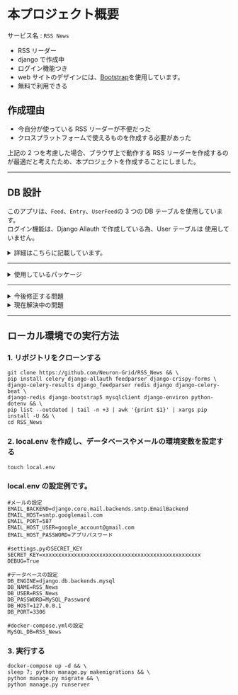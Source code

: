 # 本プロジェクト概要

サービス名 : `RSS News`

-   RSS リーダー
-   django で作成中
-   ログイン機能つき
-   web サイトのデザインには、[Bootstrap](https://getbootstrap.com/)を使用しています。
-   無料で利用できる

## 作成理由

-   今自分が使っている RSS リーダーが不便だった
-   クロスプラットフォームで使えるものを作成する必要があった

上記の 2 つを考慮した場合、ブラウザ上で動作する RSS リーダーを作成するのが最適だと考えたため、本プロジェクトを作成することにしました。

---

## DB 設計

このアプリは、`Feed`、`Entry`、`UserFeed`の 3 つの DB テーブルを使用しています。<br> ログイン機能は、Django Allauth で作成している為、User テーブルは
使用していません。<br>

<details><summary>詳細はこちらに記載しています。</summary>

### Feed モデル

RSS フィードの情報を保存する為のモデルです。以下の属性が定義されています。

-   `url`: フィードの URL。URLField 型で、一意性が強制されます。
-   `title`: フィードのタイトル。CharField 型で、最大長は 100 文字です。
-   `description`: フィードの説明。TextField 型で、空白または null 値が許可されます。

### Entry モデル

フィード内のエントリを表すモデルです。以下の属性が定義されています。

-   `feed`: フィード。ForeignKey 型で、Feed モデルと関連付けられます。
-   `title`: エントリのタイトル。CharField 型で、最大長は 50 文字です。
-   `link`: エントリのリンク。URLField 型です。
-   `summary`: エントリの要約。TextField 型です。
-   `pub_date`: エントリの公開日時。DateTimeField 型です。

### Subscription モデル

ユーザーが購読しているフィードを表すモデルです。以下の属性が定義されています。

-   `user`: ユーザー。ForeignKey 型で、django.contrib.auth.models.User モデルと関連付けられます。
-   `feed`: フィード。ForeignKey 型で、Feed モデルと関連付けられます。
</details>

---

<details><summary>使用しているパッケージ</summary>

-   [Django-Allauth](https://pypi.org/project/django-allauth/)<br>
-   [feedparser](https://pypi.org/project/feedparser/)<br>
-   [django_feedparser](https://pypi.org/project/django-feedparser/)<br>
-   [django-crispy-forms](https://pypi.org/project/django-crispy-forms/)<br>
-   [django-bootstrap5](https://pypi.org/project/django-bootstrap5/)<br>
-   [django-environ](https://pypi.org/project/django-environ/)<br>
-   [django-celery-beat](https://pypi.org/project/django-celery-beat/)<br>
-   [django-celery-results](https://pypi.org/project/django-celery-results/)<br>
-   [python-dotenv](https://pypi.org/project/python-dotenv/)<br>

リンク先は[PyPI](https://pypi.org/)の URL となっています。

</details>

---

<details><summary>今後修正する問題</summary>

-   フィードが更新されない
-   detailed_list.htmlの更新ボタンが機能しない
-   'settings.py' と 'docker-compose.yml' に書かれている DB の設定を環境変数に変更する
-   アカウントの削除機能を追加する
-   アカウントを削除するページを作成する
-   web サイトのデザインを統一する
-   アカウントの管理ページを作成する
</details>

<details><summary>現在解決中の問題</summary>

-   フィードの更新に関する問題を最優先で解決します
</details>

---

## ローカル環境での実行方法

### 1. リポジトリをクローンする

```Shell
git clone https://github.com/Neuron-Grid/RSS_News && \
pip install celery django-allauth feedparser django-crispy-forms \
django-celery-results django_feedparser redis django django-celery-beat \
django-redis django-bootstrap5 mysqlclient django-environ python-dotenv && \
pip list --outdated | tail -n +3 | awk '{print $1}' | xargs pip install -U && \
cd RSS_News
```

### 2. local.env を作成し、データベースやメールの環境変数を設定する

```Shell
touch local.env
```

### local.env の設定例です。

```local.env
#メールの設定
EMAIL_BACKEND=django.core.mail.backends.smtp.EmailBackend
EMAIL_HOST=smtp.googlemail.com
EMAIL_PORT=587
EMAIL_HOST_USER=google_account@gmail.com
EMAIL_HOST_PASSWORD=アプリパスワード

#settings.pyのSECRET_KEY
SECRET_KEY=xxxxxxxxxxxxxxxxxxxxxxxxxxxxxxxxxxxxxxxxxxxxxxxxxx
DEBUG=True

#データベースの設定
DB_ENGINE=django.db.backends.mysql
DB_NAME=RSS_News
DB_USER=RSS_News
DB_PASSWORD=MySQL_Password
DB_HOST=127.0.0.1
DB_PORT=3306

#docker-compose.ymlの設定
MySQL_DB=RSS_News
```

### 3. 実行する

```Shell
docker-compose up -d && \
sleep 7; python manage.py makemigrations && \
python manage.py migrate && \
python manage.py runserver
```
